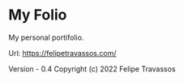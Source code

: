 # My Folio


My personal portifolio.


Url: https://felipetravassos.com/

Version - 0.4
Copyright (c) 2022 Felipe Travassos
